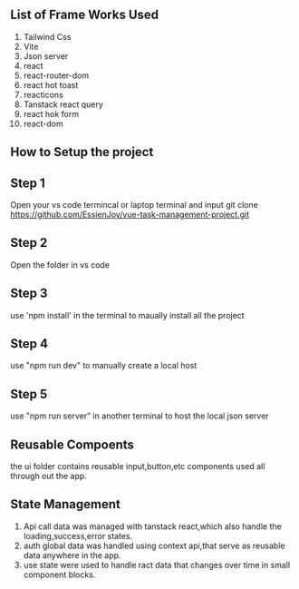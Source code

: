 
## List of Frame Works Used

1) Tailwind Css
2) Vite
3) Json server
4) react
5) react-router-dom
6) react hot toast
7) reacticons
8) Tanstack react query
9) react hok form
10) react-dom


## How to Setup the project

## Step 1
Open your vs code termincal or laptop terminal and input git clone https://github.com/EssienJoy/vue-task-management-project.git

## Step 2
Open the folder in vs code

## Step 3 
use 'npm install' in the terminal to maually install all the project

## Step 4 
use "npm run dev" to manually create a local host

## Step 5
use "npm run server" in another terminal to host the local json server

## Reusable Compoents
the ui folder contains reusable input,button,etc components used all through out the app.

## State Management
1) Api call data was managed with tanstack react,which also handle the loading,success,error states.
2) auth global data was handled using context api,that serve as reusable data anywhere in the app.
3) use state were used to handle ract data that changes over time in small component blocks.
